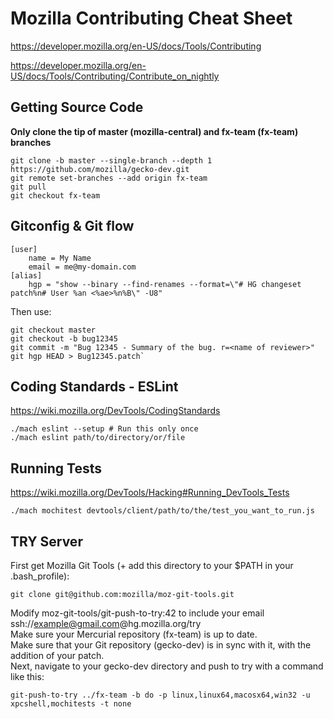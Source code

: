 # Mozilla Contributing Cheat Sheet

https://developer.mozilla.org/en-US/docs/Tools/Contributing

https://developer.mozilla.org/en-US/docs/Tools/Contributing/Contribute_on_nightly

## Getting Source Code 
**Only clone the tip of master (mozilla-central) and fx-team (fx-team) branches**
```
git clone -b master --single-branch --depth 1 https://github.com/mozilla/gecko-dev.git
git remote set-branches --add origin fx-team
git pull
git checkout fx-team
```

## Gitconfig & Git flow
```
[user]
    name = My Name
    email = me@my-domain.com
[alias]
	hgp = "show --binary --find-renames --format=\"# HG changeset patch%n# User %an <%ae>%n%B\" -U8"
```
Then use:
```
git checkout master
git checkout -b bug12345
git commit -m "Bug 12345 - Summary of the bug. r=<name of reviewer>"
git hgp HEAD > Bug12345.patch`
```

## Coding Standards - ESLint
https://wiki.mozilla.org/DevTools/CodingStandards
```
./mach eslint --setup # Run this only once
./mach eslint path/to/directory/or/file
```

## Running Tests
https://wiki.mozilla.org/DevTools/Hacking#Running_DevTools_Tests
```
./mach mochitest devtools/client/path/to/the/test_you_want_to_run.js
```

## TRY Server
First get Mozilla Git Tools (+ add this directory to your $PATH in your .bash_profile):
```
git clone git@github.com:mozilla/moz-git-tools.git
```
Modify moz-git-tools/git-push-to-try:42 to include your email ssh://example@gmail.com@hg.mozilla.org/try  
Make sure your Mercurial repository (fx-team) is up to date.  
Make sure that your Git repository (gecko-dev) is in sync with it, with the addition of your patch.  
Next, navigate to your gecko-dev directory and push to try with a command like this:
```
git-push-to-try ../fx-team -b do -p linux,linux64,macosx64,win32 -u xpcshell,mochitests -t none
```